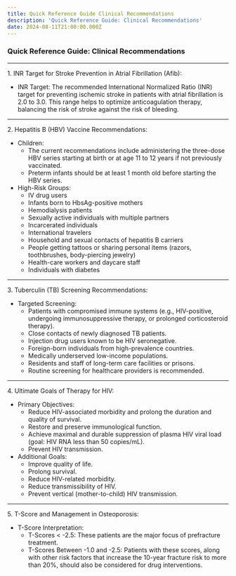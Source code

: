 ```yaml
---
title: Quick Reference Guide Clinical Recommendations
description: 'Quick Reference Guide: Clinical Recommendations'
date: 2024-08-11T21:00:00.000Z
---
```


### Quick Reference Guide: Clinical Recommendations

***

1\. INR Target for Stroke Prevention in Atrial Fibrillation (Afib):

* INR Target: The recommended International Normalized Ratio (INR) target for preventing ischemic stroke in patients with atrial fibrillation is 2.0 to 3.0. This range helps to optimize anticoagulation therapy, balancing the risk of stroke against the risk of bleeding.

***

2\. Hepatitis B (HBV) Vaccine Recommendations:

* Children:
  * The current recommendations include administering the three-dose HBV series starting at birth or at age 11 to 12 years if not previously vaccinated.
  * Preterm infants should be at least 1 month old before starting the HBV series.
* High-Risk Groups:
  * IV drug users
  * Infants born to HbsAg-positive mothers
  * Hemodialysis patients
  * Sexually active individuals with multiple partners
  * Incarcerated individuals
  * International travelers
  * Household and sexual contacts of hepatitis B carriers
  * People getting tattoos or sharing personal items (razors, toothbrushes, body-piercing jewelry)
  * Health-care workers and daycare staff
  * Individuals with diabetes

***

3\. Tuberculin (TB) Screening Recommendations:

* Targeted Screening:
  * Patients with compromised immune systems (e.g., HIV-positive, undergoing immunosuppressive therapy, or prolonged corticosteroid therapy).
  * Close contacts of newly diagnosed TB patients.
  * Injection drug users known to be HIV seronegative.
  * Foreign-born individuals from high-prevalence countries.
  * Medically underserved low-income populations.
  * Residents and staff of long-term care facilities or prisons.
  * Routine screening for healthcare providers is recommended.

***

4\. Ultimate Goals of Therapy for HIV:

* Primary Objectives:
  * Reduce HIV-associated morbidity and prolong the duration and quality of survival.
  * Restore and preserve immunological function.
  * Achieve maximal and durable suppression of plasma HIV viral load (goal: HIV RNA less than 50 copies/mL).
  * Prevent HIV transmission.
* Additional Goals:
  * Improve quality of life.
  * Prolong survival.
  * Reduce HIV-related morbidity.
  * Reduce transmissibility of HIV.
  * Prevent vertical (mother-to-child) HIV transmission.

***

5\. T-Score and Management in Osteoporosis:

* T-Score Interpretation:
  * T-Scores \< -2.5: These patients are the major focus of prefracture treatment.
  * T-Scores Between -1.0 and -2.5: Patients with these scores, along with other risk factors that increase the 10-year fracture risk to more than 20%, should also be considered for drug interventions.
